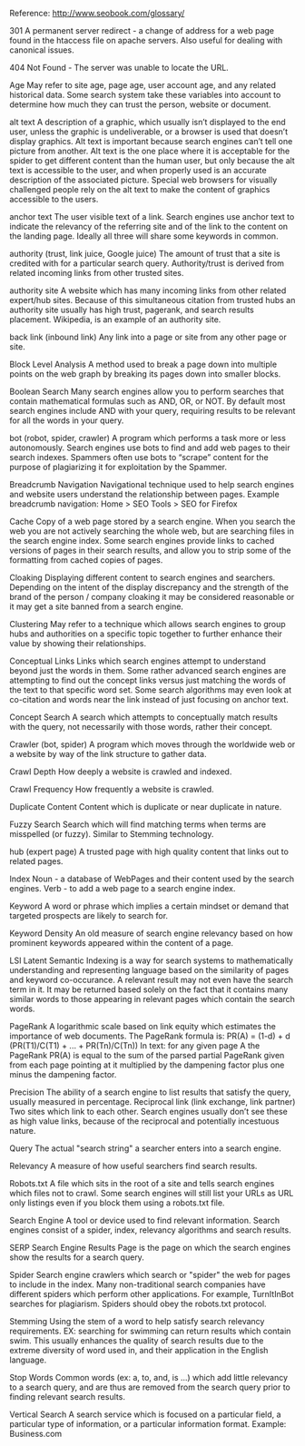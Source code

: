 Reference: http://www.seobook.com/glossary/

301
A permanent server redirect - a change of address for a web page found in the htaccess file on apache servers. Also useful for dealing with canonical issues.

404
Not Found - The server was unable to locate the URL.

Age
May refer to site age, page age, user account age, and any related historical data. Some search system take these variables into account to determine how much they can trust the person, website or document.

alt text
A description of a graphic, which usually isn’t displayed to the end user, unless the graphic is undeliverable, or a browser is used that doesn’t display graphics. Alt text is important because search engines can’t tell one picture from another. Alt text is the one place where it is acceptable for the spider to get different content than the human user, but only because the alt text is accessible to the user, and when properly used is an accurate description of the associated picture. Special web browsers for visually challenged people rely on the alt text to make the content of graphics accessible to the users.

anchor text
The user visible text of a link. Search engines use anchor text to indicate the relevancy of the referring site and of the link to the content on the landing page. Ideally all three will share some keywords in common.

authority (trust, link juice, Google juice)
The amount of trust that a site is credited with for a particular search query. Authority/trust is derived from related incoming links from other trusted sites.

authority site
A website which has many incoming links from other related expert/hub sites. Because of this simultaneous citation from trusted hubs an authority site usually has high trust, pagerank, and search results placement. Wikipedia, is an example of an authority site.

back link (inbound link)
Any link into a page or site from any other page or site.

Block Level Analysis
A method used to break a page down into multiple points on the web graph by breaking its pages down into smaller blocks.

Boolean Search
Many search engines allow you to perform searches that contain mathematical formulas such as AND, OR, or NOT. By default most search engines include AND with your query, requiring results to be relevant for all the words in your query.

bot (robot, spider, crawler)
A program which performs a task more or less autonomously. Search engines use bots to find and add web pages to their search indexes. Spammers often use bots to “scrape” content for the purpose of plagiarizing it for exploitation by the Spammer.

Breadcrumb Navigation
Navigational technique used to help search engines and website users understand the relationship between pages.
Example breadcrumb navigation: Home > SEO Tools > SEO for Firefox

Cache
Copy of a web page stored by a search engine. When you search the web you are not actively searching the whole web, but are searching files in the search engine index.
Some search engines provide links to cached versions of pages in their search results, and allow you to strip some of the formatting from cached copies of pages.

Cloaking
Displaying different content to search engines and searchers. Depending on the intent of the display discrepancy and the strength of the brand of the person / company cloaking it may be considered reasonable or it may get a site banned from a search engine.

Clustering
May refer to a technique which allows search engines to group hubs and authorities on a specific topic together to further enhance their value by showing their relationships.

Conceptual Links
Links which search engines attempt to understand beyond just the words in them. Some rather advanced search engines are attempting to find out the concept links versus just matching the words of the text to that specific word set. Some search algorithms may even look at co-citation and words near the link instead of just focusing on anchor text.

Concept Search
A search which attempts to conceptually match results with the query, not necessarily with those words, rather their concept.

Crawler (bot, spider)
A program which moves through the worldwide web or a website by way of the link structure to gather data.

Crawl Depth
How deeply a website is crawled and indexed.

Crawl Frequency
How frequently a website is crawled.

Duplicate Content
Content which is duplicate or near duplicate in nature.

Fuzzy Search
Search which will find matching terms when terms are misspelled (or fuzzy). Similar to Stemming technology.

hub (expert page)
A trusted page with high quality content that links out to related pages.

Index
Noun - a database of WebPages and their content used by the search engines.
Verb - to add a web page to a search engine index.

Keyword
A word or phrase which implies a certain mindset or demand that targeted prospects are likely to search for.

Keyword Density
An old measure of search engine relevancy based on how prominent keywords appeared within the content of a page.

LSI
Latent Semantic Indexing is a way for search systems to mathematically understanding and representing language based on the similarity of pages and keyword co-occurance. A relevant result may not even have the search term in it. It may be returned based solely on the fact that it contains many similar words to those appearing in relevant pages which contain the search words.

PageRank
A logarithmic scale based on link equity which estimates the importance of web documents.
The PageRank formula is:
PR(A) = (1-d) + d (PR(T1)/C(T1) + ... + PR(Tn)/C(Tn))
In text: for any given page A the PageRank PR(A) is equal to the sum of the parsed partial PageRank given from each page pointing at it multiplied by the dampening factor plus one minus the dampening factor.

Precision
The ability of a search engine to list results that satisfy the query, usually measured in percentage.
Reciprocal link (link exchange, link partner)
Two sites which link to each other. Search engines usually don’t see these as high value links, because of the reciprocal and potentially incestuous nature.

Query
The actual "search string" a searcher enters into a search engine.

Relevancy
A measure of how useful searchers find search results. 

Robots.txt
A file which sits in the root of a site and tells search engines which files not to crawl. Some search engines will still list your URLs as URL only listings even if you block them using a robots.txt file.

Search Engine
A tool or device used to find relevant information. Search engines consist of a spider, index, relevancy algorithms and search results.

SERP
Search Engine Results Page is the page on which the search engines show the results for a search query.

Spider
Search engine crawlers which search or "spider" the web for pages to include in the index.
Many non-traditional search companies have different spiders which perform other applications. For example, TurnItInBot searches for plagiarism. Spiders should obey the robots.txt protocol.


Stemming
Using the stem of a word to help satisfy search relevancy requirements.
EX: searching for swimming can return results which contain swim. This usually enhances the quality of search results due to the extreme diversity of word used in, and their application in the English language.

Stop Words
Common words (ex: a, to, and, is ...) which add little relevancy to a search query, and are thus are removed from the search query prior to finding relevant search results.

Vertical Search
A search service which is focused on a particular field, a particular type of information, or a particular information format.
Example: Business.com

